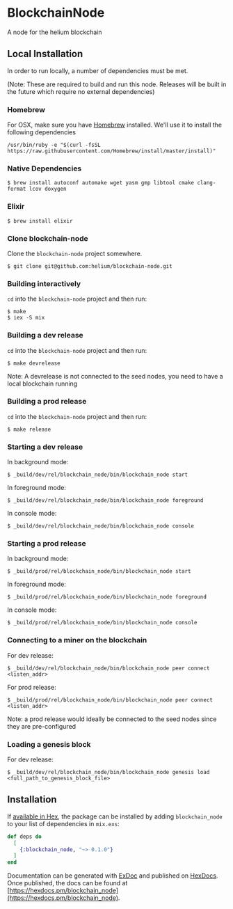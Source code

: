 # BlockchainNode

A node for the helium blockchain

## Local Installation

In order to run locally, a number of dependencies must be met.

(Note: These are required to build and run this node. Releases will be built in the future which require no external dependencies)

### Homebrew

For OSX, make sure you have [Homebrew](https://brew.sh/) installed. We'll use it to install the following dependencies

```
/usr/bin/ruby -e "$(curl -fsSL https://raw.githubusercontent.com/Homebrew/install/master/install)"
```

### Native Dependencies

```
$ brew install autoconf automake wget yasm gmp libtool cmake clang-format lcov doxygen
```

### Elixir

```
$ brew install elixir
```

### Clone blockchain-node

Clone the `blockchain-node` project somewhere.

```
$ git clone git@github.com:helium/blockchain-node.git
```

### Building interactively
`cd` into the `blockchain-node` project and then run:

```
$ make
$ iex -S mix
```

### Building a dev release
`cd` into the `blockchain-node` project and then run:

```
$ make devrelease
```

Note: A devrelease is not connected to the seed nodes, you need to have a local blockchain running

### Building a prod release
`cd` into the `blockchain-node` project and then run:

```
$ make release
```

### Starting a dev release
In background mode:
```
$ _build/dev/rel/blockchain_node/bin/blockchain_node start
```

In foreground mode:
```
$ _build/dev/rel/blockchain_node/bin/blockchain_node foreground
```

In console mode:
```
$ _build/dev/rel/blockchain_node/bin/blockchain_node console
```

### Starting a prod release
In background mode:
```
$ _build/prod/rel/blockchain_node/bin/blockchain_node start
```

In foreground mode:
```
$ _build/prod/rel/blockchain_node/bin/blockchain_node foreground
```

In console mode:
```
$ _build/prod/rel/blockchain_node/bin/blockchain_node console
```

### Connecting to a miner on the blockchain
For dev release:
```
$ _build/dev/rel/blockchain_node/bin/blockchain_node peer connect <listen_addr>
```

For prod release:
```
$ _build/prod/rel/blockchain_node/bin/blockchain_node peer connect <listen_addr>
```
Note: a prod release would ideally be connected to the seed nodes since they are pre-configured

### Loading a genesis block

For dev release:
```
$ _build/dev/rel/blockchain_node/bin/blockchain_node genesis load <full_path_to_genesis_block_file>
```

## Installation

If [available in Hex](https://hex.pm/docs/publish), the package can be installed
by adding `blockchain_node` to your list of dependencies in `mix.exs`:

```elixir
def deps do
  [
    {:blockchain_node, "~> 0.1.0"}
  ]
end
```

Documentation can be generated with [ExDoc](https://github.com/elixir-lang/ex_doc)
and published on [HexDocs](https://hexdocs.pm). Once published, the docs can
be found at [https://hexdocs.pm/blockchain_node](https://hexdocs.pm/blockchain_node).

